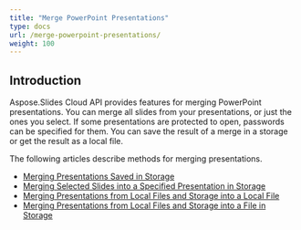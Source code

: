 ```yaml
---
title: "Merge PowerPoint Presentations"
type: docs
url: /merge-powerpoint-presentations/
weight: 100
---
```


## **Introduction**

Aspose.Slides Cloud API provides features for merging PowerPoint presentations. You can merge all slides from your presentations, or just the ones you select. If some presentations are protected to open, passwords can be specified for them. You can save the result of a merge in a storage or get the result as a local file.

The following articles describe methods for merging presentations.

- [Merging Presentations Saved in Storage](/slides/merging-presentations-saved-in-storage/)
- [Merging Selected Slides into a Specified Presentation in Storage](/slides/merging-selected-slides-into-a-specified-presentation-in-storage/)
- [Merging Presentations from Local Files and Storage into a Local File](/slides/merging-presentations-from-local-files-and-storage-into-a-local-file/)
- [Merging Presentations from Local Files and Storage into a File in Storage](/slides/merging-presentations-from-local-files-and-storage-into-a-file-in-storage/)
